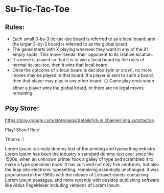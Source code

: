 # Su-Tic-Tac-Toe

## Rules:
<ul>
  <li>Each small 3-by-3 tic-tac-toe board is referred to as a local board, and the larger 3-by-3 board is referred to as the global board.</li>
  <li>The game starts with X playing wherever they want in any of the 81 empty spots. This move 'sends' their opponent to its relative location.</li>
  <li>If a move is played so that it is to win a local board by the rules of normal tic-tac-toe, then it wins that local board.</li>
  <li>Once the outcome of a local board is decided (win or draw), no more moves may be played in that board. If a player is sent to such a board, then that player may play in any other board. ⚪ Game play ends when either a player wins the global board, or there are no legal moves remaining.</li>
</ul>

## Play Store:
<p><a href="https://play.google.com/store/apps/details?id=in.channeli.img.sutictactoe">https://play.google.com/store/apps/details?id=in.channeli.img.sutictactoe</a></p>

<p>Play! Share! Rate!</p>

Thanks :)

Lorem Ipsum is simply dummy text of the printing and typesetting industry. Lorem Ipsum has been the industry's standard dummy text ever since the 1500s, when an unknown printer took a galley of type and scrambled it to make a type specimen book. It has survived not only five centuries, but also the leap into electronic typesetting, remaining essentially unchanged. It was popularised in the 1960s with the release of Letraset sheets containing Lorem Ipsum passages, and more recently with desktop publishing software like Aldus PageMaker including versions of Lorem Ipsum.

